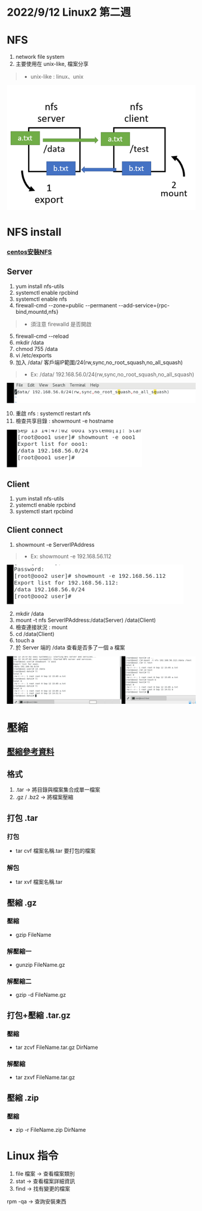 # 2022/9/12 Linux2 第二週 

# NFS
1. network file system
2. 主要使用在 unix-like, 檔案分享
> * unix-like : linux、unix

![](https://github.com/yucing/linux2/blob/main/picture/9.png)

# NFS install
### [centos安裝NFS](https://qizhanming.com/blog/2018/08/08/how-to-install-nfs-on-centos-7)
## Server
1. yum install nfs-utils
2. systemctl enable rpcbind
3. systemctl enable nfs
4. firewall-cmd --zone=public --permanent --add-service={rpc-bind,mountd,nfs}
> * 須注意 firewalld 是否開啟
5. firewall-cmd --reload
6. mkdir /data
7. chmod 755 /data
8. vi /etc/exports
9. 加入 /data/ 客戶端IP範圍/24(rw,sync,no_root_squash,no_all_squash)
> * Ex: /data/ 192.168.56.0/24(rw,sync,no_root_squash,no_all_squash)

![](https://github.com/yucing/linux2/blob/main/picture/10.png)

10. 重啟 nfs : systemctl restart nfs
11. 檢查共享目錄 : showmount -e hostname

![](https://github.com/yucing/linux2/blob/main/picture/11.png)

## Client
1. yum install nfs-utils
2. ystemctl enable rpcbind
3. systemctl start rpcbind

## Client connect
1. showmount -e ServerIPAddress
> * Ex: showmount -e 192.168.56.112

![](https://github.com/yucing/linux2/blob/main/picture/12.png)

2. mkdir /data
3. mount -t nfs ServerIPAddress:/data(Server) /data(Client)
4. 檢查連接狀況 : mount
5. cd /data(Client)
6. touch a
7. 於 Server 端的 /data 查看是否多了一個 a 檔案

![](https://github.com/yucing/linux2/blob/main/picture/13.png)

# 壓縮
## [壓縮參考資料](http://note.drx.tw/2008/04/command.html)

## 格式
1. .tar -> 將目錄與檔案集合成單一檔案
2. .gz / .bz2 -> 將檔案壓縮

## 打包 .tar
### 打包
* tar cvf 檔案名稱.tar 要打包的檔案
### 解包
* tar xvf 檔案名稱.tar

## 壓縮 .gz
### 壓縮
* gzip FileName
### 解壓縮一
* gunzip FileName.gz
### 解壓縮二
* gzip -d FileName.gz

## 打包+壓縮 .tar.gz
### 壓縮
* tar zcvf FileName.tar.gz DirName
### 解壓縮
* tar zxvf FileName.tar.gz

## 壓縮 .zip
### 壓縮
* zip -r FileName.zip DirName

# Linux 指令
1. file 檔案 -> 查看檔案類別
2. stat -> 查看檔案詳細資訊
3. find -> 找有變更的檔案

rpm -qa -> 查詢安裝東西